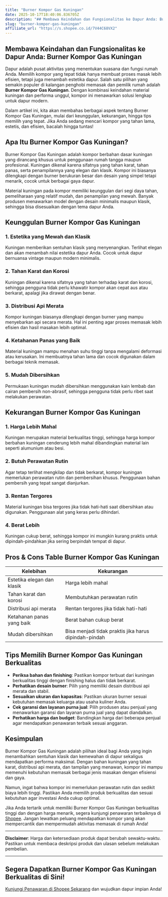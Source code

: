 ```yaml
---
title: "Burner Kompor Gas Kuningan"
date: 2025-10-17T18:40:06.836705Z
description: "## Membawa Keindahan dan Fungsionalitas ke Dapur Anda: Burner Kompor Gas Kuningan..."
slug: "burner-kompor-gas-kuningan"
affiliate_url: "https://s.shopee.co.id/7V44C68VX2"
---
```

## Membawa Keindahan dan Fungsionalitas ke Dapur Anda: Burner Kompor Gas Kuningan

Dapur adalah pusat aktivitas yang menentukan suasana dan fungsi rumah Anda. Memilih kompor yang tepat tidak hanya membuat proses masak lebih efisien, tetapi juga menambah estetika dapur. Salah satu pilihan yang semakin populer di kalangan penghobi memasak dan pemilik rumah adalah **Burner Kompor Gas Kuningan**. Dengan kombinasi keindahan material kuningan dan performa unggul, kompor ini menawarkan solusi lengkap untuk dapur modern.

Dalam artikel ini, kita akan membahas berbagai aspek tentang Burner Kompor Gas Kuningan, mulai dari keunggulan, kekurangan, hingga tips memilih yang tepat. Jika Anda sedang mencari kompor yang tahan lama, estetis, dan efisien, bacalah hingga tuntas!

## Apa Itu Burner Kompor Gas Kuningan?

Burner Kompor Gas Kuningan adalah kompor berbahan dasar kuningan yang dirancang khusus untuk penggunaan rumah tangga maupun profesional. Kuningan dikenal karena sifatnya yang tahan karat, tahan panas, serta penampilannya yang elegan dan klasik. Kompor ini biasanya dilengkapi dengan burner berukuran besar dan desain yang simpel tetapi menarik, cocok untuk berbagai gaya dapur.

Material kuningan pada kompor memiliki keunggulan dari segi daya tahan, pemeliharaan yang relatif mudah, dan penampilan yang mewah. Banyak produsen menawarkan model dengan desain minimalis maupun klasik, sehingga bisa disesuaikan dengan tema dapur Anda.

## Keunggulan Burner Kompor Gas Kuningan

### 1. Estetika yang Mewah dan Klasik

Kuningan memberikan sentuhan klasik yang menyenangkan. Terlihat elegan dan akan menambah nilai estetika dapur Anda. Cocok untuk dapur bernuansa vintage maupun modern minimalis.

### 2. Tahan Karat dan Korosi

Kuningan dikenal karena sifatnya yang tahan terhadap karat dan korosi, sehingga pengguna tidak perlu khawatir kompor akan cepat aus atau berkarat, apalagi jika dirawat dengan benar.

### 3. Distribusi Api Merata

Kompor kuningan biasanya dilengkapi dengan burner yang mampu menyebarkan api secara merata. Hal ini penting agar proses memasak lebih efisien dan hasil masakan lebih optimal.

### 4. Ketahanan Panas yang Baik

Material kuningan mampu menahan suhu tinggi tanpa mengalami deformasi atau kerusakan. Ini membuatnya tahan lama dan cocok digunakan dalam berbagai teknik memasak.

### 5. Mudah Dibersihkan

Permukaan kuningan mudah dibersihkan menggunakan kain lembab dan cairan pembersih non-abrasif, sehingga pengguna tidak perlu ribet saat melakukan perawatan.

## Kekurangan Burner Kompor Gas Kuningan

### 1. Harga Lebih Mahal

Kuningan merupakan material berkualitas tinggi, sehingga harga kompor berbahan kuningan cenderung lebih mahal dibandingkan material lain seperti alumunium atau besi.

### 2. Butuh Perawatan Rutin

Agar tetap terlihat mengkilap dan tidak berkarat, kompor kuningan memerlukan perawatan rutin dan pembersihan khusus. Penggunaan bahan pembersih yang tepat sangat dianjurkan.

### 3. Rentan Tergores

Material kuningan bisa tergores jika tidak hati-hati saat dibersihkan atau digunakan. Penggunaan alat yang keras perlu dihindari.

### 4. Berat Lebih

Kuningan cukup berat, sehingga kompor ini mungkin kurang praktis untuk dipindah-pindahkan jika sering berpindah tempat di dapur.

## Pros & Cons Table Burner Kompor Gas Kuningan

| Kelebihan                          | Kekurangan                                          |
|-----------------------------------|-----------------------------------------------------|
| Estetika elegan dan klasik       | Harga lebih mahal                                  |
| Tahan karat dan korosi           | Membutuhkan perawatan rutin                      |
| Distribusi api merata             | Rentan tergores jika tidak hati-hati             |
| Ketahanan panas yang baik        | Berat bahan cukup berat                          |
| Mudah dibersihkan                | Bisa menjadi tidak praktis jika harus dipindah-pindah |

## Tips Memilih Burner Kompor Gas Kuningan Berkualitas

- **Periksa bahan dan finishing**: Pastikan kompor terbuat dari kuningan berkualitas tinggi dengan finishing halus dan tidak berkarat.
- **Perhatikan desain burner**: Pilih yang memiliki desain distribusi api merata dan stabil.
- **Sesuaikan ukuran dan kapasitas**: Pastikan ukuran burner sesuai kebutuhan memasak keluarga atau usaha kuliner Anda.
- **Cek garansi dan layanan purna jual**: Pilih produsen atau penjual yang menawarkan garansi dan layanan purna jual yang dapat diandalkan.
- **Perhatikan harga dan budget**: Bandingkan harga dari beberapa penjual agar mendapatkan penawaran terbaik sesuai anggaran.

## Kesimpulan

Burner Kompor Gas Kuningan adalah pilihan ideal bagi Anda yang ingin menambahkan sentuhan klasik dan kemewahan di dapur sekaligus mendapatkan performa maksimal. Dengan bahan kuningan yang tahan karat, distribusi api merata, dan tampilan yang menawan, kompor ini mampu memenuhi kebutuhan memasak berbagai jenis masakan dengan efisiensi dan gaya.

Namun, ingat bahwa kompor ini memerlukan perawatan rutin dan sedikit biaya lebih tinggi. Pastikan Anda memilih produk berkualitas dan sesuai kebutuhan agar investasi Anda cukup optimal.

Jika Anda tertarik untuk memiliki Burner Kompor Gas Kuningan berkualitas tinggi dan dengan harga menarik, segera kunjungi penawaran terbaiknya di [Shopee](https://s.shopee.co.id/7V44C68VX2). Jangan lewatkan peluang mendapatkan kompor yang akan mempercantik dan mempermudah aktivitas memasak di rumah Anda!

---

**Disclaimer**: Harga dan ketersediaan produk dapat berubah sewaktu-waktu. Pastikan untuk membaca deskripsi produk dan ulasan sebelum melakukan pembelian.

---

## Segera Dapatkan Burner Kompor Gas Kuningan Berkualitas di Sini!  
[Kunjungi Penawaran di Shopee Sekarang](https://s.shopee.co.id/7V44C68VX2) dan wujudkan dapur impian Anda!